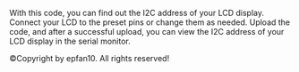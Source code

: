 With this code, you can find out the I2C address of your LCD display. Connect your LCD to the preset pins or change them as needed. 
Upload the code, and after a successful upload, you can view the I2C address of your LCD display in the serial monitor.

©Copyright by epfan10. All rights reserved!
